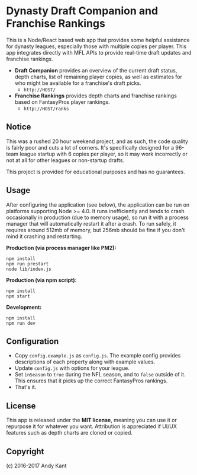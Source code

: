 # Dynasty Draft Companion and Franchise Rankings

This is a Node/React based web app that provides some helpful assistance for dynasty leagues, especially those with multiple copies per player. This app integrates directly with MFL APIs to provide real-time draft updates and franchise rankings.

- **Draft Companion** provides an overview of the current draft status, depth charts, list of remaining player copies, as well as estimates for who might be available for a franchise's draft picks.
  - `http://HOST/`
- **Franchise Rankings** provides depth charts and franchise rankings based on FantasyPros player rankings.
  - `http://HOST/ranks`

## Notice

This was a rushed 20 hour weekend project, and as such, the code quality is fairly poor and cuts a lot of corners. It's specifically designed for a 96-team league startup with 6 copies per player, so it may work incorrectly or not at all for other leagues or non-startup drafts.

This project is provided for educational purposes and has no guarantees.

## Usage

After configuring the application (see below), the application can be run on platforms supporting Node >= 4.0. It runs inefficiently and tends to crash occasionally in production (due to memory usage), so run it with a process manager that will automatically restart it after a crash. To run safely, it requires around 512mb of memory, but 256mb should be fine if you don't mind it crashing and restarting.

**Production (via process manager like PM2):**

```
npm install
npm run prestart
node lib/index.js
```

**Production (via npm script):**

```
npm install
npm start
```

**Development:**

```
npm install
npm run dev
```

## Configuration

- Copy `config.example.js` as `config.js`. The example config provides descriptions of each property along with example values.
- Update `config.js` with options for your league.
- Set `inSeason` to `true` during the NFL season, and to `false` outside of it. This ensures that it picks up the correct FantasyPros rankings.
- That's it.

## License

This app is released under the **MIT license**, meaning you can use it or repurpose it for whatever you want. Attribution is appreciated if UI/UX features such as depth charts are cloned or copied.

## Copyright

(c) 2016-2017 Andy Kant

